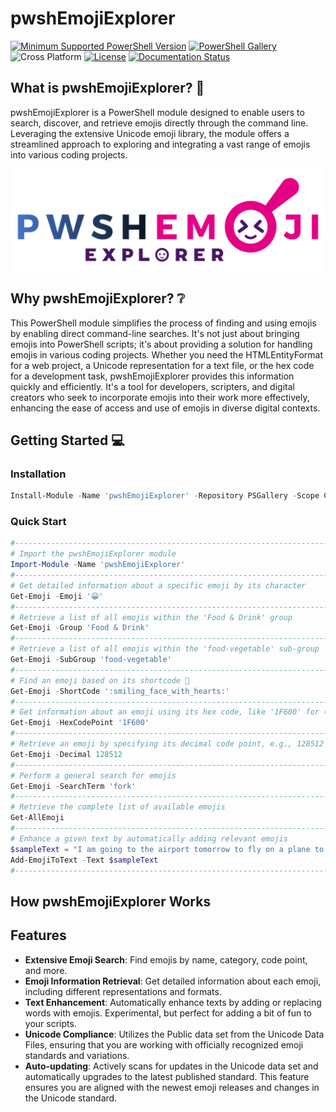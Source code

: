 # pwshEmojiExplorer

[![Minimum Supported PowerShell Version](https://img.shields.io/badge/PowerShell-5.1+-purple.svg)](https://github.com/PowerShell/PowerShell) [![PowerShell Gallery][psgallery-img]][psgallery-site] ![Cross Platform](https://img.shields.io/badge/platform-windows%20%7C%20macos%20%7C%20linux-lightgrey) [![License][license-badge]](LICENSE) [![Documentation Status](https://readthedocs.org/projects/pwshEmojiExplorer/badge/?version=latest)](https://pwshEmojiExplorer.readthedocs.io/en/latest/?badge=latest)

[psgallery-img]:   https://img.shields.io/powershellgallery/dt/pwshEmojiExplorer?label=Powershell%20Gallery&logo=powershell
[psgallery-site]:  https://www.powershellgallery.com/packages/pwshEmojiExplorer
[psgallery-v1]:    https://www.powershellgallery.com/packages/pwshEmojiExplorer/0.8.1
[license-badge]:   https://img.shields.io/github/license/techthoughts2/pwshEmojiExplorer

## What is pwshEmojiExplorer? 🤔

pwshEmojiExplorer is a PowerShell module designed to enable users to search, discover, and retrieve emojis directly through the command line. Leveraging the extensive Unicode emoji library, the module offers a streamlined approach to exploring and integrating a vast range of emojis into various coding projects.

<p align="center">
    <img src="assets/pwshEmojiExplorer.png" alt="pwshEmojiExplorer Logo" >
</p>

## Why pwshEmojiExplorer? ❔

This PowerShell module simplifies the process of finding and using emojis by enabling direct command-line searches. It's not just about bringing emojis into PowerShell scripts; it's about providing a solution for handling emojis in various coding projects. Whether you need the HTMLEntityFormat for a web project, a Unicode representation for a text file, or the hex code for a development task, pwshEmojiExplorer provides this information quickly and efficiently. It's a tool for developers, scripters, and digital creators who seek to incorporate emojis into their work more effectively, enhancing the ease of access and use of emojis in diverse digital contexts.

## Getting Started 💻

### Installation

```powershell
Install-Module -Name 'pwshEmojiExplorer' -Repository PSGallery -Scope CurrentUser
```

### Quick Start

```powershell
#-------------------------------------------------------------------------------------
# Import the pwshEmojiExplorer module
Import-Module -Name 'pwshEmojiExplorer'
#-------------------------------------------------------------------------------------
# Get detailed information about a specific emoji by its character
Get-Emoji -Emoji '😀'
#-------------------------------------------------------------------------------------
# Retrieve a list of all emojis within the 'Food & Drink' group
Get-Emoji -Group 'Food & Drink'
#-------------------------------------------------------------------------------------
# Retrieve a list of all emojis within the 'food-vegetable' sub-group
Get-Emoji -SubGroup 'food-vegetable'
#-------------------------------------------------------------------------------------
# Find an emoji based on its shortcode 🥰
Get-Emoji -ShortCode ':smiling_face_with_hearts:'
#-------------------------------------------------------------------------------------
# Get information about an emoji using its hex code, like '1F600' for 😀
Get-Emoji -HexCodePoint '1F600'
#-------------------------------------------------------------------------------------
# Retrieve an emoji by specifying its decimal code point, e.g., 128512 for 😀
Get-Emoji -Decimal 128512
#-------------------------------------------------------------------------------------
# Perform a general search for emojis
Get-Emoji -SearchTerm 'fork'
#-------------------------------------------------------------------------------------
# Retrieve the complete list of available emojis
Get-AllEmoji
#-------------------------------------------------------------------------------------
# Enhance a given text by automatically adding relevant emojis
$sampleText = "I am going to the airport tomorrow to fly on a plane to Spain. Before I take off I'm going to eat some food. I've heard they have good restaurants at the terminal. Hopefully they have something spicy. You know how much I like hot food! I'm so excited to see you! Can't wait to see you! Love you!"
Add-EmojiToText -Text $sampleText
#-------------------------------------------------------------------------------------
```

## How pwshEmojiExplorer Works

## Features

- **Extensive Emoji Search**: Find emojis by name, category, code point, and more.
- **Emoji Information Retrieval**: Get detailed information about each emoji, including different representations and formats.
- **Text Enhancement**: Automatically enhance texts by adding or replacing words with emojis. Experimental, but perfect for adding a bit of fun to your scripts.
- **Unicode Compliance**: Utilizes the Public data set from the Unicode Data Files, ensuring that you are working with officially recognized emoji standards and variations.
- **Auto-updating**: Actively scans for updates in the Unicode data set and automatically upgrades to the latest published standard. This feature ensures you are aligned with the newest emoji releases and changes in the Unicode standard.
